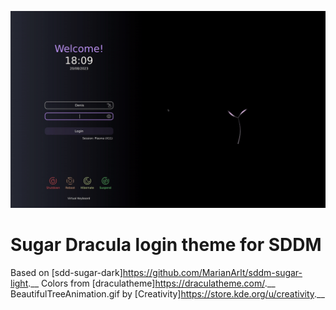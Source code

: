 ![Sugar Dracula Theme for SDDM](Previews/output1_good.gif)

# Sugar Dracula login theme for SDDM

Based on [sdd-sugar-dark]https://github.com/MarianArlt/sddm-sugar-light.__
Colors from [draculatheme]https://draculatheme.com/.__
BeautifulTreeAnimation.gif by [Creativity]https://store.kde.org/u/creativity.__
